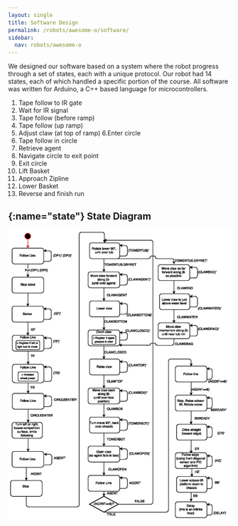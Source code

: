 ```yaml
---
layout: single
title: Software Design
permalink: /robots/awesome-o/software/
sidebar:
  nav: robots/awesome-o
---
```


We designed our software based on a system where the robot progress through a set of states, each with a unique protocol. Our robot had 14 states, each of which handled a specific portion of the course. All software was written for Arduino, a C++ based language for microcontrollers.

1. Tape follow to IR gate
2. Wait for IR signal
3. Tape follow (before ramp)
4. Tape follow (up ramp)
5. Adjust claw (at top of ramp)
6.Enter circle
7. Tape follow in circle
8. Retrieve agent
9. Navigate circle to exit point
10. Exit circle
11. Lift Basket
12. Approach Zipline
13. Lower Basket
14. Reverse and finish run



## [](){:name="state"} State Diagram

<img src="/assets/images/robots/awesome-o/state_diagram.jpg" alt="Drawing" align ="middle"/>
